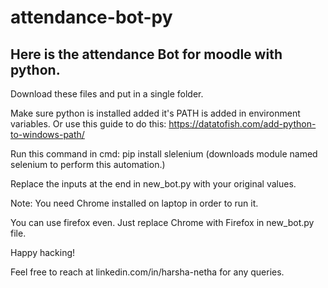 # attendance-bot-py
## Here is the attendance Bot for moodle with python.

Download these files and put in a single folder.

Make sure python is installed added it's PATH is added in environment variables. Or use this guide to do this: https://datatofish.com/add-python-to-windows-path/

Run this command in cmd: pip install slelenium (downloads module named selenium to perform this automation.)

Replace the inputs at the end in new_bot.py with your original values.

Note: You need Chrome installed on laptop in order to run it.

You can use firefox even. Just replace Chrome with Firefox in new_bot.py file.

Happy hacking!

Feel free to reach at linkedin.com/in/harsha-netha for any queries.
